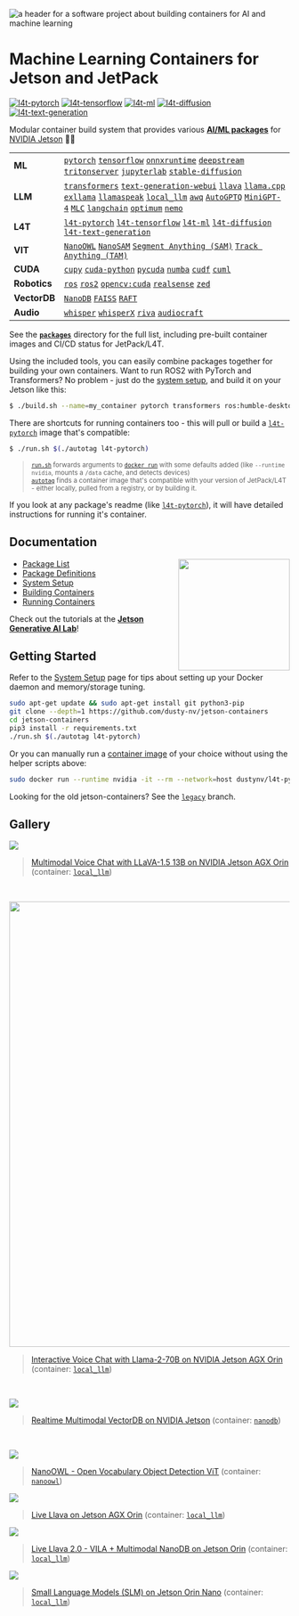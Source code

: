 ![a header for a software project about building containers for AI and machine learning](https://raw.githubusercontent.com/dusty-nv/jetson-containers/docs/docs/images/header.jpg)

# Machine Learning Containers for Jetson and JetPack

[![l4t-pytorch](https://img.shields.io/github/actions/workflow/status/dusty-nv/jetson-containers/l4t-pytorch_jp51.yml?label=l4t-pytorch)](/packages/l4t/l4t-pytorch)  [![l4t-tensorflow](https://img.shields.io/github/actions/workflow/status/dusty-nv/jetson-containers/l4t-tensorflow-tf2_jp51.yml?label=l4t-tensorflow)](/packages/l4t/l4t-tensorflow) [![l4t-ml](https://img.shields.io/github/actions/workflow/status/dusty-nv/jetson-containers/l4t-ml_jp51.yml?label=l4t-ml)](/packages/l4t/l4t-ml) [![l4t-diffusion](https://img.shields.io/github/actions/workflow/status/dusty-nv/jetson-containers/l4t-diffusion_jp51.yml?label=l4t-diffusion)](/packages/l4t/l4t-diffusion) [![l4t-text-generation](https://img.shields.io/github/actions/workflow/status/dusty-nv/jetson-containers/l4t-text-generation_jp60.yml?label=l4t-text-generation)](/packages/l4t/l4t-text-generation)

Modular container build system that provides various [**AI/ML packages**](packages) for [NVIDIA Jetson](https://developer.nvidia.com/embedded-computing) :rocket::robot:

| | |
|---|---|
| **ML** | [`pytorch`](packages/pytorch) [`tensorflow`](packages/tensorflow) [`onnxruntime`](packages/onnxruntime) [`deepstream`](packages/deepstream) [`tritonserver`](packages/tritonserver) [`jupyterlab`](packages/jupyterlab) [`stable-diffusion`](packages/diffusion/stable-diffusion-webui) |
| **LLM** | [`transformers`](packages/llm/transformers) [`text-generation-webui`](packages/llm/text-generation-webui) [`llava`](packages/llm/llava) [`llama.cpp`](packages/llm/llama_cpp) [`exllama`](packages/llm/exllama) [`llamaspeak`](packages/llm/llamaspeak) [`local_llm`](packages/llm/local_llm) [`awq`](packages/llm/awq) [`AutoGPTQ`](packages/llm/auto_gptq) [`MiniGPT-4`](packages/llm/minigpt4) [`MLC`](packages/llm/mlc) [`langchain`](packages/llm/langchain) [`optimum`](packages/llm/optimum) [`nemo`](packages/nemo) |
| **L4T** | [`l4t-pytorch`](packages/l4t/l4t-pytorch) [`l4t-tensorflow`](packages/l4t/l4t-tensorflow) [`l4t-ml`](packages/l4t/l4t-ml) [`l4t-diffusion`](packages/l4t/l4t-diffusion) [`l4t-text-generation`](packages/l4t/l4t-text-generation) |
| **VIT** | [`NanoOWL`](packages/vit/nanoowl) [`NanoSAM`](packages/vit/nanosam) [`Segment Anything (SAM)`](packages/vit/sam) [`Track Anything (TAM)`](packages/vit/tam) |
| **CUDA** | [`cupy`](packages/cuda/cupy) [`cuda-python`](packages/cuda/cuda-python) [`pycuda`](packages/cuda/pycuda) [`numba`](packages/numba) [`cudf`](packages/rapids/cudf) [`cuml`](packages/rapids/cuml) |
| **Robotics** | [`ros`](packages/ros) [`ros2`](packages/ros) [`opencv:cuda`](packages/opencv) [`realsense`](packages/realsense) [`zed`](packages/zed) |
| **VectorDB** | [`NanoDB`](packages/vectordb/nanodb) [`FAISS`](packages/vectordb/faiss) [`RAFT`](packages/rapids/raft) |
| **Audio** | [`whisper`](packages/audio/whisper) [`whisperX`](packages/audio/whisperx) [`riva`](packages/audio/riva-client) [`audiocraft`](packages/audio/audiocraft) |

See the [**`packages`**](packages) directory for the full list, including pre-built container images and CI/CD status for JetPack/L4T.

Using the included tools, you can easily combine packages together for building your own containers.  Want to run ROS2 with PyTorch and Transformers?  No problem - just do the [system setup](/docs/setup.md), and build it on your Jetson like this:

```bash
$ ./build.sh --name=my_container pytorch transformers ros:humble-desktop
```

There are shortcuts for running containers too - this will pull or build a [`l4t-pytorch`](packages/l4t/l4t-pytorch) image that's compatible:

```bash
$ ./run.sh $(./autotag l4t-pytorch)
```
> <sup>[`run.sh`](/docs/run.md) forwards arguments to [`docker run`](https://docs.docker.com/engine/reference/commandline/run/) with some defaults added (like `--runtime nvidia`, mounts a `/data` cache, and detects devices)</sup><br>
> <sup>[`autotag`](/docs/run.md#autotag) finds a container image that's compatible with your version of JetPack/L4T - either locally, pulled from a registry, or by building it.</sup>

If you look at any package's readme (like [`l4t-pytorch`](packages/l4t/l4t-pytorch)), it will have detailed instructions for running it's container.

## Documentation

<a href="https://www.jetson-ai-lab.com"><img align="right" width="200" height="200" src="https://nvidia-ai-iot.github.io/jetson-generative-ai-playground/images/JON_Gen-AI-panels.png"></a>

* [Package List](/packages)
* [Package Definitions](/docs/packages.md)
* [System Setup](/docs/setup.md)
* [Building Containers](/docs/build.md)
* [Running Containers](/docs/run.md)

Check out the tutorials at the [**Jetson Generative AI Lab**](https://www.jetson-ai-lab.com)!

## Getting Started

Refer to the [System Setup](/docs/setup.md) page for tips about setting up your Docker daemon and memory/storage tuning.

```bash
sudo apt-get update && sudo apt-get install git python3-pip
git clone --depth=1 https://github.com/dusty-nv/jetson-containers
cd jetson-containers
pip3 install -r requirements.txt
./run.sh $(./autotag l4t-pytorch)
```

Or you can manually run a [container image](https://hub.docker.com/r/dustynv) of your choice without using the helper scripts above:

```bash
sudo docker run --runtime nvidia -it --rm --network=host dustynv/l4t-pytorch:r35.4.1
```

Looking for the old jetson-containers?   See the [`legacy`](https://github.com/dusty-nv/jetson-containers/tree/legacy) branch.

## Gallery

<a href="https://www.youtube.com/watch?v=9ObzbbBTbcc"><img src="https://raw.githubusercontent.com/dusty-nv/jetson-containers/docs/docs/images/llamaspeak_llava_clip.gif"></a>
> [Multimodal Voice Chat with LLaVA-1.5 13B on NVIDIA Jetson AGX Orin](https://www.youtube.com/watch?v=9ObzbbBTbcc) (container: [`local_llm`](/packages/llm/local_llm))  

<br/>

<a href="https://www.youtube.com/watch?v=wzLHAgDxMjQ"><img src="https://raw.githubusercontent.com/dusty-nv/jetson-containers/docs/docs/images/llamaspeak_70b_yt.jpg" width="800px"></a>
> [Interactive Voice Chat with Llama-2-70B on NVIDIA Jetson AGX Orin](https://www.youtube.com/watch?v=wzLHAgDxMjQ) (container: [`local_llm`](/packages/llm/local_llm))  

<br/>

<a href="https://youtu.be/ayqKpQNd1Jw"><img src="https://raw.githubusercontent.com/dusty-nv/jetson-containers/docs/docs/images/nanodb_tennis.jpg"></a>
> [Realtime Multimodal VectorDB on NVIDIA Jetson](https://www.youtube.com/watch?v=wzLHAgDxMjQ) (container: [`nanodb`](/packages/vectordb/nanodb))  

<br/>

<a href="https://www.jetson-ai-lab.com/tutorial_nanoowl.html"><img src="https://github.com/NVIDIA-AI-IOT/nanoowl/raw/main/assets/jetson_person_2x.gif"></a>
> [NanoOWL - Open Vocabulary Object Detection ViT](https://www.jetson-ai-lab.com/tutorial_nanoowl.html) (container: [`nanoowl`](/packages/vit/nanoowl))  

<a href="https://youtu.be/X-OXxPiUTuU"><img src="https://raw.githubusercontent.com/dusty-nv/jetson-containers/docs/docs/images/live_llava.gif"></a>
> [Live Llava on Jetson AGX Orin](https://youtu.be/X-OXxPiUTuU) (container: [`local_llm`](/packages/llm/local_llm#live-llava)) 

<a href="https://youtu.be/dRmAGGuupuE"><img src="https://raw.githubusercontent.com/dusty-nv/jetson-containers/docs/docs/images/live_llava_bear.jpg"></a>
> [Live Llava 2.0 - VILA + Multimodal NanoDB on Jetson Orin](https://youtu.be/X-OXxPiUTuU) (container: [`local_llm`](/packages/llm/local_llm#live-llava)) 

<a href="https://www.jetson-ai-lab.com/tutorial_slm.html"><img src="https://www.jetson-ai-lab.com/images/slm_console.gif"></a>
> [Small Language Models (SLM) on Jetson Orin Nano](https://www.jetson-ai-lab.com/tutorial_slm.html) (container: [`local_llm`](/packages/llm/local_llm#live-llava)) 